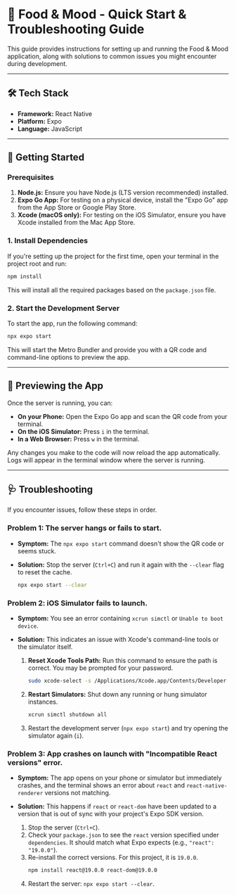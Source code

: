 # 🚀 Food & Mood - Quick Start & Troubleshooting Guide

This guide provides instructions for setting up and running the Food & Mood application, along with solutions to common issues you might encounter during development.

---

## 🛠 Tech Stack

-   **Framework:** React Native
-   **Platform:** Expo
-   **Language:** JavaScript

---

## 🏁 Getting Started

### Prerequisites

1.  **Node.js:** Ensure you have Node.js (LTS version recommended) installed.
2.  **Expo Go App:** For testing on a physical device, install the "Expo Go" app from the App Store or Google Play Store.
3.  **Xcode (macOS only):** For testing on the iOS Simulator, ensure you have Xcode installed from the Mac App Store.

### 1. Install Dependencies

If you're setting up the project for the first time, open your terminal in the project root and run:

```bash
npm install
```

This will install all the required packages based on the `package.json` file.

### 2. Start the Development Server

To start the app, run the following command:

```bash
npx expo start
```

This will start the Metro Bundler and provide you with a QR code and command-line options to preview the app.

---

## 📱 Previewing the App

Once the server is running, you can:

-   **On your Phone:** Open the Expo Go app and scan the QR code from your terminal.
-   **On the iOS Simulator:** Press `i` in the terminal.
-   **In a Web Browser:** Press `w` in the terminal.

Any changes you make to the code will now reload the app automatically. Logs will appear in the terminal window where the server is running.

---

## 🩺 Troubleshooting

If you encounter issues, follow these steps in order.

### Problem 1: The server hangs or fails to start.

-   **Symptom:** The `npx expo start` command doesn't show the QR code or seems stuck.
-   **Solution:** Stop the server (`Ctrl+C`) and run it again with the `--clear` flag to reset the cache.

    ```bash
    npx expo start --clear
    ```

### Problem 2: iOS Simulator fails to launch.

-   **Symptom:** You see an error containing `xcrun simctl` or `Unable to boot device`.
-   **Solution:** This indicates an issue with Xcode's command-line tools or the simulator itself.

    1.  **Reset Xcode Tools Path:** Run this command to ensure the path is correct. You may be prompted for your password.
        ```bash
        sudo xcode-select -s /Applications/Xcode.app/Contents/Developer
        ```

    2.  **Restart Simulators:** Shut down any running or hung simulator instances.
        ```bash
        xcrun simctl shutdown all
        ```

    3.  Restart the development server (`npx expo start`) and try opening the simulator again (`i`).

### Problem 3: App crashes on launch with "Incompatible React versions" error.

-   **Symptom:** The app opens on your phone or simulator but immediately crashes, and the terminal shows an error about `react` and `react-native-renderer` versions not matching.
-   **Solution:** This happens if `react` or `react-dom` have been updated to a version that is out of sync with your project's Expo SDK version.

    1.  Stop the server (`Ctrl+C`).
    2.  Check your `package.json` to see the `react` version specified under `dependencies`. It should match what Expo expects (e.g., `"react": "19.0.0"`).
    3.  Re-install the correct versions. For this project, it is `19.0.0`.
        ```bash
        npm install react@19.0.0 react-dom@19.0.0
        ```
    4.  Restart the server: `npx expo start --clear`. 
